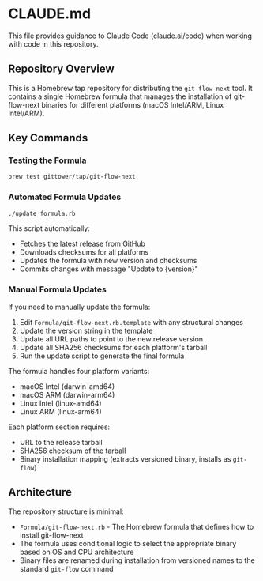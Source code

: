 # CLAUDE.md

This file provides guidance to Claude Code (claude.ai/code) when working with code in this repository.

## Repository Overview

This is a Homebrew tap repository for distributing the `git-flow-next` tool. It contains a single Homebrew formula that manages the installation of git-flow-next binaries for different platforms (macOS Intel/ARM, Linux Intel/ARM).

## Key Commands

### Testing the Formula
```bash
brew test gittower/tap/git-flow-next
```

### Automated Formula Updates
```bash
./update_formula.rb
```

This script automatically:
- Fetches the latest release from GitHub
- Downloads checksums for all platforms
- Updates the formula with new version and checksums
- Commits changes with message "Update to {version}"

### Manual Formula Updates

If you need to manually update the formula:

1. Edit `Formula/git-flow-next.rb.template` with any structural changes
2. Update the version string in the template
3. Update all URL paths to point to the new release version
4. Update all SHA256 checksums for each platform's tarball
5. Run the update script to generate the final formula

The formula handles four platform variants:
- macOS Intel (darwin-amd64)
- macOS ARM (darwin-arm64)  
- Linux Intel (linux-amd64)
- Linux ARM (linux-arm64)

Each platform section requires:
- URL to the release tarball
- SHA256 checksum of the tarball
- Binary installation mapping (extracts versioned binary, installs as `git-flow`)

## Architecture

The repository structure is minimal:
- `Formula/git-flow-next.rb` - The Homebrew formula that defines how to install git-flow-next
- The formula uses conditional logic to select the appropriate binary based on OS and CPU architecture
- Binary files are renamed during installation from versioned names to the standard `git-flow` command